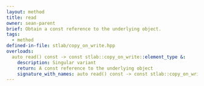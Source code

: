 ```yaml
---
layout: method
title: read
owner: sean-parent
brief: Obtain a const reference to the underlying object.
tags:
  - method
defined-in-file: stlab/copy_on_write.hpp
overloads:
  auto read() const -> const stlab::copy_on_write::element_type &:
    description: Singular variant
    return: A const reference to the underlying object
    signature_with_names: auto read() const -> const stlab::copy_on_write::element_type &
---
```

